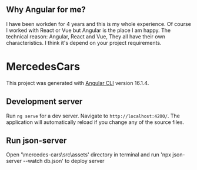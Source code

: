 ## Why Angular for me?
I have been workden for 4 years and this is my whole experience. Of course I worked with React or Vue but Angular is the place I am happy.
The technical reason: Angular, React and Vue, They all have their own characteristics. I think it's depend on your project requirements.

# MercedesCars

This project was generated with [Angular CLI](https://github.com/angular/angular-cli) version 16.1.4.

## Development server

Run `ng serve` for a dev server. Navigate to `http://localhost:4200/`. The application will automatically reload if you change any of the source files.

## Run json-server

Open '\mercedes-cars\src\assets' directory in terminal and run 'npx json-server --watch db.json' to deploy server
